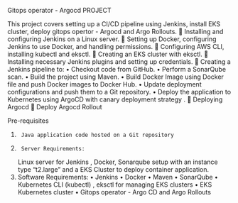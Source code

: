 Gitops operator - Argocd PROJECT

        
This project covers setting up a CI/CD pipeline using Jenkins, install EKS cluster, deploy gitops opertor - Argocd and Argo Rollouts.
       Installing and configuring Jenkins on a Linux server. 
       Setting up Docker, configuring Jenkins to use Docker, and handling permissions. 
       Configuring AWS CLI, installing kubectl and eksctl. 
       Creating an EKS cluster with eksctl. 
       Installing necessary Jenkins plugins and setting up credentials. 
       Creating a Jenkins pipeline to: 
     •  Checkout code from GitHub. 
     •  Perform a SonarQube scan. 
     •  Build the project using Maven. 
     •  Build Docker Image using Docker file and push Docker images to Docker Hub. 
     •  Update deployment configurations and push them to a Git repository. 
     •  Deploy the application to Kubernetes using ArgoCD with canary deployment strategy .
       Deploying Argocd
       Deploy Argocd Rollout


Pre-requisites 
1.      Java application code hosted on a Git repository 
2.      Server Requirements:
     Linux server for Jenkins , Docker, Sonarqube setup with an instance type “t2.large” and a EKS Cluster to deploy container application. 
3. Software Requirements: 
    •   Jenkins 
    •   Docker 
    •   Maven 
    •   SonarQube 
    •   Kubernetes CLI (kubectl) , eksctl for managing EKS clusters 
    •   EKS Kubernetes cluster 
    •   Gitops operator - Argo CD and Argo Rollouts
